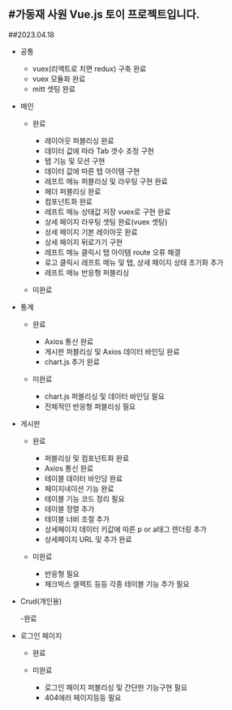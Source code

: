 ## #가동재 사원 Vue.js 토이 프로젝트입니다.

##2023.04.18

- 공통

  - vuex(리액트로 치면 redux) 구축 완료
  - vuex 모듈화 완료
  - mitt 셋팅 완료

- 메인

  - 완료

    - 레이아웃 퍼블리싱 완료
    - 데이터 값에 따라 Tab 갯수 조정 구현
    - 탭 기능 및 모션 구현
    - 데이터 값에 따른 탭 아이템 구현
    - 레프트 메뉴 퍼블리싱 및 라우팅 구현 완료
    - 헤더 퍼블리싱 완료
    - 컴포넌트화 완료
    - 레프트 메뉴 상태값 저장 vuex로 구현 완료
    - 상세 페이지 라우팅 셋팅 완료(vuex 셋팅)
    - 상세 페이지 기본 레이아웃 완료
    - 상세 페이지 뒤로가기 구현
    - 레프트 메뉴 클릭시 탭 아이템 route 오류 해결
    - 로고 클릭시 레프트 메뉴 및 탭, 상세 페이지 상태 초기화 추가
    - 레프트 메뉴 반응형 퍼블리싱

  - 미완료

- 통계

  - 완료

    - Axios 통신 완료
    - 게시판 퍼블리싱 및 Axios 데이터 바인딩 완료
    - chart.js 추가 완료

  - 미완료
    - chart.js 퍼블리싱 및 데이터 바인딩 필요
    - 전체적인 반응형 퍼블리싱 필요

- 게시판

  - 완료

    - 퍼블리싱 및 컴포넌트화 완료
    - Axios 통신 완료
    - 테이블 데이터 바인딩 완료
    - 페이지네이션 기능 완료
    - 테이블 기능 코드 정리 필요
    - 테이블 정렬 추가
    - 테이블 너비 조절 추가
    - 상세페이지 데이터 키값에 따른 p or a태그 렌더링 추가
    - 상세페이지 URL 및 추가 완료

  - 미완료
    - 반응형 필요
    - 체크박스 셀렉트 등등 각종 테이블 기능 추가 필요

- Crud(개인용)

  -완료

- 로그인 페이지

  - 완료

  - 미완료
    - 로그인 페이지 퍼블리싱 및 간단한 기능구현 필요
    - 404에러 페이지등등 필요
